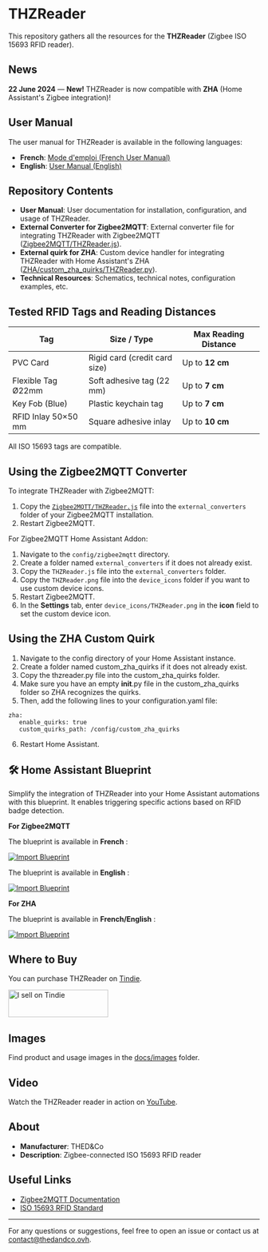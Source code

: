 # THZReader

This repository gathers all the resources for the **THZReader** (Zigbee ISO 15693 RFID reader).

## News

**22 June 2024** — **New!** THZReader is now compatible with **ZHA** (Home Assistant's Zigbee integration)!

## User Manual

The user manual for THZReader is available in the following languages:

- **French**: [Mode d'emploi (French User Manual)](docs/fr/Mode_d_emploi.md)
- **English**: [User Manual (English)](docs/en/User_Manual.md)

## Repository Contents

- **User Manual**: User documentation for installation, configuration, and usage of THZReader.
- **External Converter for Zigbee2MQTT**: External converter file for integrating THZReader with Zigbee2MQTT ([Zigbee2MQTT/THZReader.js](Zigbee2MQTT/THZReader.js)).  
- **External quirk for ZHA**: Custom device handler for integrating THZReader with Home Assistant's ZHA ([ZHA/custom_zha_quirks/THZReader.py](ZHA/custom_zha_quirks/THZReader.py)).
- **Technical Resources**: Schematics, technical notes, configuration examples, etc.

## Tested RFID Tags and Reading Distances

| Tag                   | Size / Type                  | Max Reading Distance |
|------------------------|-------------------------------|----------------------|
| PVC Card              | Rigid card (credit card size) | Up to **12 cm**     |
| Flexible Tag Ø22mm    | Soft adhesive tag (22 mm)     | Up to **7 cm**      |
| Key Fob (Blue)        | Plastic keychain tag          | Up to **7 cm**      |
| RFID Inlay 50×50 mm   | Square adhesive inlay         | Up to **10 cm**     |

All ISO 15693 tags are compatible.

## Using the Zigbee2MQTT Converter

To integrate THZReader with Zigbee2MQTT:

1. Copy the [`Zigbee2MQTT/THZReader.js`](Zigbee2MQTT/THZReader.js) file into the `external_converters` folder of your Zigbee2MQTT installation.
2. Restart Zigbee2MQTT.

For Zigbee2MQTT Home Assistant Addon:

1. Navigate to the `config/zigbee2mqtt` directory.
2. Create a folder named `external_converters` if it does not already exist.
3. Copy the `THZReader.js` file into the `external_converters` folder.
4. Copy the `THZReader.png` file into the `device_icons` folder if you want to use custom device icons.
5. Restart Zigbee2MQTT.
6. In the **Settings** tab, enter `device_icons/THZReader.png` in the **icon** field to set the custom device icon.

## Using the ZHA Custom Quirk

1. Navigate to the config directory of your Home Assistant instance.
2. Create a folder named custom_zha_quirks if it does not already exist.
3. Copy the thzreader.py file into the custom_zha_quirks folder.
4. Make sure you have an empty __init__.py file in the custom_zha_quirks folder so ZHA recognizes the quirks.
5. Then, add the following lines to your configuration.yaml file:
```
zha:
   enable_quirks: true
   custom_quirks_path: /config/custom_zha_quirks
```
6. Restart Home Assistant.

## 🛠️ Home Assistant Blueprint

Simplify the integration of THZReader into your Home Assistant automations with this blueprint. It enables triggering specific actions based on RFID badge detection.

**For Zigbee2MQTT**

The blueprint is available in **French** :

[![Import Blueprint](https://my.home-assistant.io/badges/blueprint_import.svg)](https://my.home-assistant.io/redirect/blueprint_import/?blueprint_url=https://github.com/TLongstride/THZReader/blob/main/blueprints/fr/THZReader.yaml)

The blueprint is available in **English** :

[![Import Blueprint](https://my.home-assistant.io/badges/blueprint_import.svg)](https://my.home-assistant.io/redirect/blueprint_import/?blueprint_url=https://github.com/TLongstride/THZReader/blob/main/blueprints/en/THZReader.yaml)

**For ZHA**

The blueprint is available in **French/English** :

[![Import Blueprint](https://my.home-assistant.io/badges/blueprint_import.svg)](https://my.home-assistant.io/redirect/blueprint_import/?blueprint_url=https://github.com/TLongstride/THZReader/blob/main/blueprints/fr/THZReader_ZHALink.yaml)

## Where to Buy

You can purchase THZReader on [Tindie](https://www.tindie.com/products/38459/).

<a href="https://www.tindie.com/stores/thedandco/?ref=offsite_badges&utm_source=sellers_THEDco&utm_medium=badges&utm_campaign=badge_small"><img src="https://d2ss6ovg47m0r5.cloudfront.net/badges/tindie-smalls.png" alt="I sell on Tindie" width="200" height="55"></a>

## Images

Find product and usage images in the [docs/images](docs/images) folder.

## Video

Watch the THZReader reader in action on [YouTube](https://www.youtube.com/@THEDandCo).

## About

- **Manufacturer**: THED&Co
- **Description**: Zigbee-connected ISO 15693 RFID reader

## Useful Links

- [Zigbee2MQTT Documentation](https://www.zigbee2mqtt.io/)
- [ISO 15693 RFID Standard](https://en.wikipedia.org/wiki/ISO/IEC_15693)

---

For any questions or suggestions, feel free to open an issue or contact us at [contact@thedandco.ovh](mailto:contact@thedandco.ovh).

